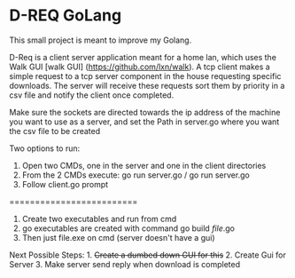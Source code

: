 # D-REQ GoLang

This small project is meant to improve my Golang.

D-Req is a client server application meant for a home lan, which uses the Walk GUI [walk GUI] (https://github.com/lxn/walk). 
A tcp client makes a simple request to a tcp server component in the house
requesting specific downloads.
The server will receive these requests sort them by priority in a csv file and notify the client once completed.

Make sure the sockets are directed towards the ip address of the machine you want to use as a server, and set the Path in server.go where you want the csv file to be created

Two options to run:
1. Open two CMDs, one in the server and one in the client directories
2. From the 2 CMDs execute: go run server.go / go run server.go
3. Follow client.go prompt

=========================

1. Create two executables and run from cmd
2. go executables are created with command go build *file*.go
3. Then just file.exe on cmd (server doesn't have a gui)

Next Possible Steps:
    1. ~~Create a dumbed down GUI for this~~
    2. Create Gui for Server
    3. Make server send reply when download is completed
